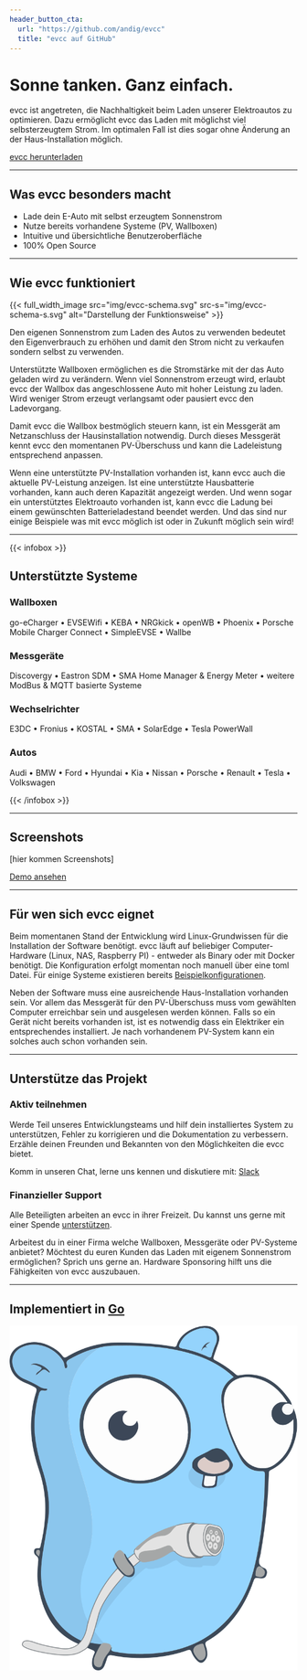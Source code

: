 ```yaml
---
header_button_cta:
  url: "https://github.com/andig/evcc"
  title: "evcc auf GitHub"
---
```


# Sonne tanken. Ganz einfach.

evcc ist angetreten, die Nachhaltigkeit beim Laden unserer Elektroautos zu optimieren. Dazu ermöglicht evcc das Laden mit möglichst viel selbsterzeugtem Strom. Im optimalen Fall ist dies sogar ohne Änderung an der Haus-Installation möglich.

[evcc herunterladen](https://github.com/andig/evcc)

---

## Was evcc besonders macht

- Lade dein E-Auto mit selbst erzeugtem Sonnenstrom
- Nutze bereits vorhandene Systeme (PV, Wallboxen)
- Intuitive und übersichtliche Benutzeroberfläche
- 100% Open Source

---

## Wie evcc funktioniert

{{< full_width_image src="img/evcc-schema.svg" src-s="img/evcc-schema-s.svg" alt="Darstellung der Funktionsweise" >}}

Den eigenen Sonnenstrom zum Laden des Autos zu verwenden bedeutet den Eigenverbrauch zu erhöhen und damit den Strom nicht zu verkaufen sondern selbst zu verwenden.

Unterstützte Wallboxen ermöglichen es die Stromstärke mit der das Auto geladen wird zu verändern. Wenn viel Sonnenstrom erzeugt wird, erlaubt evcc der Wallbox das angeschlossene Auto mit hoher Leistung zu laden. Wird weniger Strom erzeugt verlangsamt oder pausiert evcc den Ladevorgang.

Damit evcc die Wallbox bestmöglich steuern kann, ist ein Messgerät am Netzanschluss der Hausinstallation notwendig. Durch dieses Messgerät kennt evcc den momentanen PV-Überschuss und kann die Ladeleistung entsprechend anpassen.

Wenn eine unterstützte PV-Installation vorhanden ist, kann evcc auch die aktuelle PV-Leistung anzeigen. Ist eine unterstützte Hausbatterie vorhanden, kann auch deren Kapazität angezeigt werden. Und wenn sogar ein unterstütztes Elektroauto vorhanden ist, kann evcc die Ladung bei einem gewünschten Batterieladestand beendet werden. Und das sind nur einige Beispiele was mit evcc möglich ist oder in Zukunft möglich sein wird!

---

{{< infobox >}}

## Unterstützte Systeme

### Wallboxen

go-eCharger • EVSEWifi • KEBA • NRGkick • openWB • Phoenix • Porsche Mobile Charger Connect • SimpleEVSE • Wallbe

### Messgeräte

Discovergy • Eastron SDM • SMA Home Manager & Energy Meter • weitere ModBus & MQTT basierte Systeme

### Wechselrichter

E3DC • Fronius • KOSTAL • SMA • SolarEdge • Tesla PowerWall

### Autos

Audi • BMW • Ford • Hyundai • Kia • Nissan • Porsche • Renault • Tesla • Volkswagen

{{< /infobox >}}

---

## Screenshots

[hier kommen Screenshots]

[Demo ansehen](https://demo.evcc.io/)

---

## Für wen sich evcc eignet

Beim momentanen Stand der Entwicklung wird Linux-Grundwissen für die Installation der Software benötigt. evcc läuft auf beliebiger Computer-Hardware (Linux, NAS, Raspberry PI) - entweder als Binary oder mit Docker benötigt. Die Konfiguration erfolgt momentan noch manuell über eine toml Datei. Für einige Systeme existieren bereits [Beispielkonfigurationen](https://github.com/andig/evcc-config).

Neben der Software muss eine ausreichende Haus-Installation vorhanden sein. Vor allem das Messgerät für den PV-Überschuss muss vom gewählten Computer erreichbar sein und ausgelesen werden können. Falls so ein Gerät nicht bereits vorhanden ist, ist es notwendig dass ein Elektriker ein entsprechendes installiert. Je nach vorhandenem PV-System kann ein solches auch schon vorhanden sein.

---

## Unterstütze das Projekt

### Aktiv teilnehmen

Werde Teil unseres Entwicklungsteams und hilf dein installiertes System zu unterstützen, Fehler zu korrigieren und die Dokumentation zu verbessern.
Erzähle deinen Freunden und Bekannten von den Möglichkeiten die evcc bietet.

Komm in unseren Chat, lerne uns kennen und diskutiere mit: [Slack](https://join.slack.com/t/evccgroup/shared_invite/zt-fw52e6lt-tdazCp1LPdPlYuKz3PvTAw)

### Finanzieller Support

Alle Beteiligten arbeiten an evcc in ihrer Freizeit. Du kannst uns gerne mit einer Spende [unterstützen](https://github.com/sponsors/andig).

Arbeitest du in einer Firma welche Wallboxen, Messgeräte oder PV-Systeme anbietet? Möchtest du euren Kunden das Laden mit eigenem Sonnenstrom ermöglichen? Sprich uns gerne an. Hardware Sponsoring hilft uns die Fähigkeiten von evcc auszubauen.

---

## Implementiert in [Go](https://golang.org)

![EVCC Gopher](img/ccs-gopher.svg)
